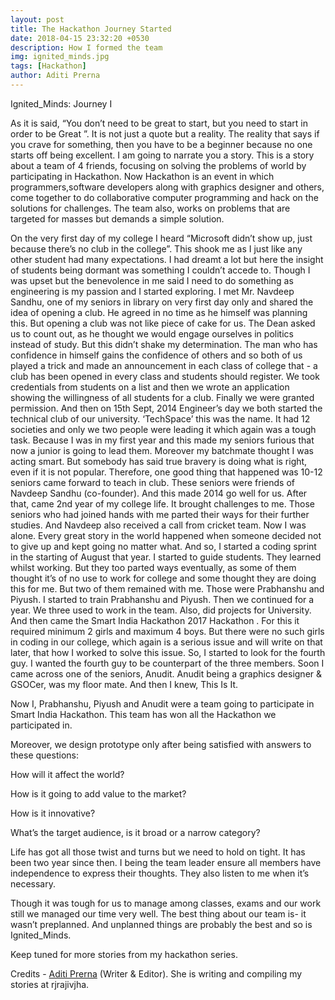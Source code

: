 ```yaml
---
layout: post
title: The Hackathon Journey Started
date: 2018-04-15 23:32:20 +0530
description: How I formed the team
img: ignited_minds.jpg
tags: [Hackathon]
author: Aditi Prerna
---
```

 Ignited_Minds: Journey I
 
As it is said, “You don’t need to be great to start, but you need to start in order to be Great ”. It is not just a quote but a reality. The reality that says if you crave for something, then you have to be a beginner because no one starts off being excellent. I am going to narrate you a story. This is a story about a team of 4 friends, focusing on solving the problems of world by participating in Hackathon. Now Hackathon is an event in which programmers,software developers along with graphics designer and others, come together to
do collaborative computer programming and hack on the solutions for challenges. The team also, works on problems that are targeted for masses but demands a simple solution.

On the very first day of my college I heard “Microsoft didn’t show up, just because there’s no club in the college”. This shook me as I just like any other student had
many expectations. I had dreamt a lot but here the insight of students being dormant was something I couldn’t accede to. Though I was upset but the
benevolence in me said I need to do something as engineering is my passion and I started exploring.
I met Mr. Navdeep Sandhu, one of my seniors in library on very first day only and shared the idea of opening a
club. He agreed in no time as he himself was planning this. But opening a club was
not like piece of cake for us. The Dean asked us to count out, as he thought we
would engage ourselves in politics instead of study. But this didn’t shake my
determination. The man who has confidence in himself gains the confidence of
others and so both of us played a trick and made an announcement in each class of college that - a club has been opened in
every class and students should register. We took credentials from students on a
list and then we wrote an application showing the willingness of all students for a
club. Finally we were granted permission. And then on 15th Sept, 2014 Engineer’s
day we both started the technical club of our university. ‘TechSpace’ this was the
name.
It had 12 societies and only we two people were leading it which again was a
tough task. Because I was in my first year and this made my seniors furious that
now a junior is going to lead them. Moreover my batchmate thought I was acting
smart. But somebody has said true bravery is doing what is right, even if it is not 
popular. Therefore, one good thing that happened was 10-12 seniors came
forward to teach in club. These seniors were friends of Navdeep Sandhu 
(co-founder). And this made 2014 go well for us.
After that, came 2nd year of my college life. It brought challenges to me. Those
seniors who had joined hands with me parted their ways for their further studies.
And Navdeep also received a call from cricket team. Now I was alone.
Every great story in the world happened when someone decided not to give up
and kept going no matter what. And so, I started a coding sprint in the starting of
August that year. I started to guide students. They learned whilst working. But
they too parted ways eventually, as some of them thought it’s of no use to work
for college and some thought they are doing this for me. But two of them
remained with me. Those were Prabhanshu and Piyush.
I started to train Prabhanshu and Piyush. Then we continued for a year. We three
used to work in the team. Also, did projects for University. And then came the Smart India Hackathon 2017
Hackathon . For this it required minimum 2 girls and maximum 4 boys. But there
were no such girls in coding in our college, which again is a serious issue and will write on that later, that how I worked to solve this issue.
So, I started to look for the fourth guy. I wanted the fourth guy to be counterpart of the three members. Soon I came across
one of the seniors, Anudit.
Anudit being a graphics designer & GSOCer, was my floor mate. And then I knew, This Is It. 

Now I, Prabhanshu, Piyush and Anudit were a team going to participate in
Smart India Hackathon. This team has won all the Hackathon we participated in. 

Moreover, we design prototype only after being satisfied with answers to these questions:

How will it affect the world?

How is it going to add value to the market?

How is it innovative?

What’s the target audience, is it broad or a narrow category?

Life has got all those twist and turns but we need to hold on tight. It has been two year since then. 
I being the team leader ensure all members have independence to express their thoughts. They also listen to me when it’s necessary.

Though it was tough for us to manage among classes, exams and our work still we
managed our time very well. The best thing about our team is- it wasn’t preplanned.
And unplanned things are probably the best and so is Ignited_Minds. 

Keep tuned for more stories from my hackathon series.

Credits - [Aditi Prerna][aditi-prerna] (Writer & Editor). She is writing and compiling my stories at rjrajivjha.

[aditi-prerna]: http://www.prernadt.blogspot.com/
